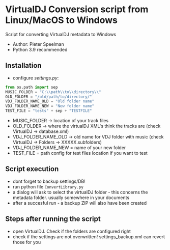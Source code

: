 # VirtualDJ Conversion script from Linux/MacOS to Windows

Script for converting VirtualDJ metadata to Windows
- Author: Pieter Speelman
- Python 3.9 recommended

## Installation
- configure *settings.py*:
```python
from os.path import sep
MUSIC_FOLDER = "C:\\path\\to\\directory\\"
OLD_FOLDER = "/old/path/to/directory/"
VDJ_FOLDER_NAME_OLD = "Old folder name"
VDJ_FOLDER_NAME_NEW = "New folder name"
TEST_FILE = "tests" + sep + "TESTFILE"
```
- MUSIC_FOLDER -> location of your track files
- OLD_FOLDER -> where the virtualDJ XML's think the tracks are (check VirtualDJ -> database.xml)
- VDJ_FOLDER_NAME_OLD -> old name for VDJ folder with music (check VirtualDJ -> Folders -> XXXXX.subfolders)
- VDJ_FOLDER_NAME_NEW = name of your new folder
- TEST_FILE = path config for test files location if you want to test

## Script execution
- dont forget to backup settings/DB!
- run python file <code>ConvertLibrary.py</code>
- a dialog will ask to select the virtualDJ folder - this concerns the metadata folder. usually somewhere in your documents
- after a succesful run - a backup ZIP will also have been created

## Steps after running the script
- open VirtualDJ. Check if the folders are configured right
- check if the settings are not overwritten! settings_backup.xml can revert those for you